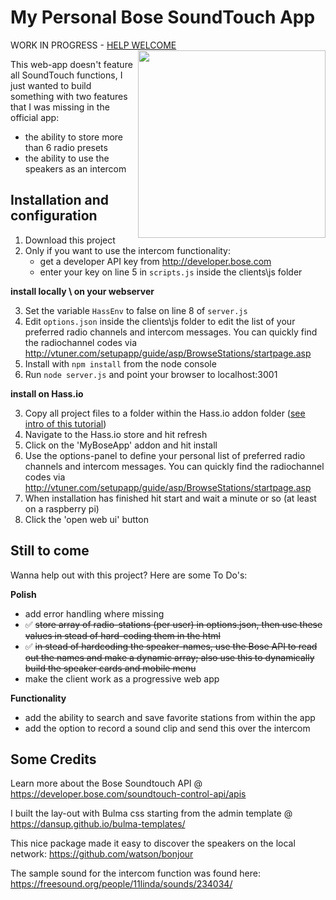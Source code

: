 # My Personal Bose SoundTouch App


WORK IN PROGRESS - [HELP WELCOME](#still-to-come) <img width="300px" align="right" src="https://github.com/kdw2060/bose-soundtouch-alt-interface/raw/master/screenshots/myAppMobile.PNG"/>

This web-app doesn't feature all SoundTouch functions, I just wanted to build something with two features that I was missing in the official app: 
- the ability to store more than 6 radio presets 
- the ability to use the speakers as an intercom


## Installation and configuration

1. Download this project
2. Only if you want to use the intercom functionality: 
    - get a developer API key from http://developer.bose.com
    - enter your key on line 5 in `scripts.js` inside the clients\js folder
    
**install locally \ on your webserver**

3. Set the variable `HassEnv` to false on line 8 of `server.js`
4. Edit `options.json` inside the clients\js folder to edit the list of your preferred radio channels and intercom messages. You can quickly find the radiochannel codes via http://vtuner.com/setupapp/guide/asp/BrowseStations/startpage.asp
5. Install with `npm install` from the node console
6. Run `node server.js` and point your browser to localhost:3001

**install on Hass.io**

3. Copy all project files to a folder within the Hass.io addon folder ([see intro of this tutorial](https://home-assistant.io/developers/hassio/addon_tutorial/))
4. Navigate to the Hass.io store and hit refresh
5. Click on the 'MyBoseApp' addon and hit install
6. Use the options-panel to define your personal list of preferred radio channels and intercom messages. You can quickly find the radiochannel codes via http://vtuner.com/setupapp/guide/asp/BrowseStations/startpage.asp
7. When installation has finished hit start and wait a minute or so (at least on a raspberry pi)
8. Click the 'open web ui' button

## Still to come

Wanna help out with this project? Here are some To Do's:

**Polish**
- add error handling where missing
- :white_check_mark: ~~store array of radio-stations (per user) in options.json, then use these values in stead of hard-coding them in the html~~
- :white_check_mark: ~~in stead of hardcoding the speaker-names, use the Bose API to read out the names and make a dynamic array; also use this to dynamically build the speaker cards and mobile menu~~
- make the client work as a progressive web app

**Functionality**
- add the ability to search and save favorite stations from within the app
- add the option to record a sound clip and send this over the intercom


## Some Credits

Learn more about the Bose Soundtouch API @ https://developer.bose.com/soundtouch-control-api/apis

I built the lay-out with Bulma css starting from the admin template @ https://dansup.github.io/bulma-templates/

This nice package made it easy to discover the speakers on the local network: https://github.com/watson/bonjour

The sample sound for the intercom function was found here: https://freesound.org/people/11linda/sounds/234034/
